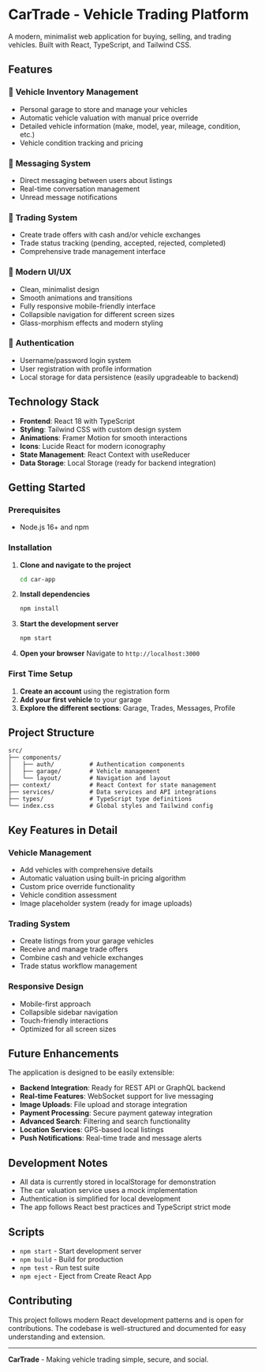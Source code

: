 # CarTrade - Vehicle Trading Platform

A modern, minimalist web application for buying, selling, and trading vehicles. Built with React, TypeScript, and Tailwind CSS.

## Features

### 🚗 **Vehicle Inventory Management**
- Personal garage to store and manage your vehicles
- Automatic vehicle valuation with manual price override
- Detailed vehicle information (make, model, year, mileage, condition, etc.)
- Vehicle condition tracking and pricing

### 💬 **Messaging System**
- Direct messaging between users about listings
- Real-time conversation management
- Unread message notifications

### 🔄 **Trading System**
- Create trade offers with cash and/or vehicle exchanges
- Trade status tracking (pending, accepted, rejected, completed)
- Comprehensive trade management interface

### 🎨 **Modern UI/UX**
- Clean, minimalist design
- Smooth animations and transitions
- Fully responsive mobile-friendly interface
- Collapsible navigation for different screen sizes
- Glass-morphism effects and modern styling

### 🔐 **Authentication**
- Username/password login system
- User registration with profile information
- Local storage for data persistence (easily upgradeable to backend)

## Technology Stack

- **Frontend**: React 18 with TypeScript
- **Styling**: Tailwind CSS with custom design system
- **Animations**: Framer Motion for smooth interactions
- **Icons**: Lucide React for modern iconography
- **State Management**: React Context with useReducer
- **Data Storage**: Local Storage (ready for backend integration)

## Getting Started

### Prerequisites
- Node.js 16+ and npm

### Installation

1. **Clone and navigate to the project**
   ```bash
   cd car-app
   ```

2. **Install dependencies**
   ```bash
   npm install
   ```

3. **Start the development server**
   ```bash
   npm start
   ```

4. **Open your browser**
   Navigate to `http://localhost:3000`

### First Time Setup

1. **Create an account** using the registration form
2. **Add your first vehicle** to your garage
3. **Explore the different sections**: Garage, Trades, Messages, Profile

## Project Structure

```
src/
├── components/
│   ├── auth/          # Authentication components
│   ├── garage/        # Vehicle management
│   └── layout/        # Navigation and layout
├── context/           # React Context for state management
├── services/          # Data services and API integrations
├── types/             # TypeScript type definitions
└── index.css          # Global styles and Tailwind config
```

## Key Features in Detail

### Vehicle Management
- Add vehicles with comprehensive details
- Automatic valuation using built-in pricing algorithm
- Custom price override functionality
- Vehicle condition assessment
- Image placeholder system (ready for image uploads)

### Trading System
- Create listings from your garage vehicles
- Receive and manage trade offers
- Combine cash and vehicle exchanges
- Trade status workflow management

### Responsive Design
- Mobile-first approach
- Collapsible sidebar navigation
- Touch-friendly interactions
- Optimized for all screen sizes

## Future Enhancements

The application is designed to be easily extensible:

- **Backend Integration**: Ready for REST API or GraphQL backend
- **Real-time Features**: WebSocket support for live messaging
- **Image Uploads**: File upload and storage integration
- **Payment Processing**: Secure payment gateway integration
- **Advanced Search**: Filtering and search functionality
- **Location Services**: GPS-based local listings
- **Push Notifications**: Real-time trade and message alerts

## Development Notes

- All data is currently stored in localStorage for demonstration
- The car valuation service uses a mock implementation
- Authentication is simplified for local development
- The app follows React best practices and TypeScript strict mode

## Scripts

- `npm start` - Start development server
- `npm build` - Build for production
- `npm test` - Run test suite
- `npm eject` - Eject from Create React App

## Contributing

This project follows modern React development patterns and is open for contributions. The codebase is well-structured and documented for easy understanding and extension.

---

**CarTrade** - Making vehicle trading simple, secure, and social. 
 
 